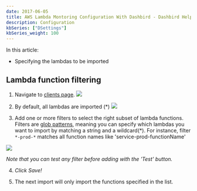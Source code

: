 ```yaml
---
date: 2017-06-05
title: AWS Lambda Montoring Configuration With Dashbird - Dashbird Help
description: Configuration
kbSeries: ["DSettings"]
kbSeries_weight: 100
---
```


In this article:
- Specifying the lambdas to be imported

## Lambda function filtering
1. Navigate to [clients page](https://app.dashbird.io/clients).
![](/images/help/settings.png)

2. By default, all lambdas are imported (*)
![](/images/filtering.png)

3. Add one or more filters to select the right subset of lambda functions.
Filters are [glob patterns](https://en.wikipedia.org/wiki/Glob_(programming)), meaning you can specify which lambdas you want to import by matching a string and a wildcard(*).
For instance, filter `*-prod-*` matches all function names like 'service-prod-functionName'

![](/images/help/filtering2.png)

_Note that you can test any filter before adding with the 'Test' button._

4. *Click Save!*

5. The next import will only import the functions specified in the list.
